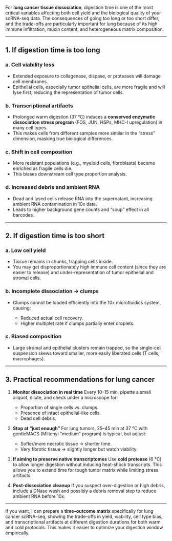 For **lung cancer tissue dissociation**, digestion time is one of the most critical variables affecting both cell yield and the biological quality of your scRNA-seq data. The consequences of going too long or too short differ, and the trade-offs are particularly important for lung because of its high immune infiltration, mucin content, and heterogeneous matrix composition.

---

## 1. If digestion time is **too long**

### a. **Cell viability loss**

* Extended exposure to collagenase, dispase, or proteases will damage cell membranes.
* Epithelial cells, especially tumor epithelial cells, are more fragile and will lyse first, reducing the representation of tumor cells.

### b. **Transcriptional artifacts**

* Prolonged warm digestion (37 °C) induces a **conserved enzymatic dissociation stress program** (FOS, JUN, HSPs, MHC-I upregulation) in many cell types.
* This makes cells from different samples more similar in the “stress” dimension, masking true biological differences.

### c. **Shift in cell composition**

* More resistant populations (e.g., myeloid cells, fibroblasts) become enriched as fragile cells die.
* This biases downstream cell type proportion analysis.

### d. **Increased debris and ambient RNA**

* Dead and lysed cells release RNA into the supernatant, increasing ambient RNA contamination in 10x data.
* Leads to higher background gene counts and “soup” effect in all barcodes.

---

## 2. If digestion time is **too short**

### a. **Low cell yield**

* Tissue remains in chunks, trapping cells inside.
* You may get disproportionately high immune cell content (since they are easier to release) and under-representation of tumor epithelial and stromal cells.

### b. **Incomplete dissociation → clumps**

* Clumps cannot be loaded efficiently into the 10x microfluidics system, causing:

  * Reduced actual cell recovery.
  * Higher multiplet rate if clumps partially enter droplets.

### c. **Biased composition**

* Large stromal and epithelial clusters remain trapped, so the single-cell suspension skews toward smaller, more easily liberated cells (T cells, macrophages).

---

## 3. Practical recommendations for lung cancer

1. **Monitor dissociation in real time**
   Every 10–15 min, pipette a small aliquot, dilute, and check under a microscope for:

   * Proportion of single cells vs. clumps.
   * Presence of intact epithelial-like cells.
   * Dead cell debris.

2. **Stop at “just enough”**
   For lung tumors, 25–45 min at 37 °C with gentleMACS (Miltenyi “medium” program) is typical, but adjust:

   * Softer/more necrotic tissue → shorter time.
   * Very fibrotic tissue → slightly longer but watch viability.

3. **If aiming to preserve native transcriptomes**
   Use **cold protease** (6 °C) to allow longer digestion without inducing heat-shock transcripts.
   This allows you to extend time for tough tumor matrix while limiting stress artifacts.

4. **Post-dissociation cleanup**
   If you suspect over-digestion or high debris, include a DNase wash and possibly a debris removal step to reduce ambient RNA before 10x.

---

If you want, I can prepare a **time–outcome matrix** specifically for lung cancer scRNA-seq, showing the trade-offs in yield, viability, cell type bias, and transcriptional artifacts at different digestion durations for both warm and cold protocols. This makes it easier to optimize your digestion window empirically.
